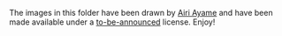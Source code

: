 The images in this folder have been drawn by
[Airi Ayame](http://airi-nyan.weebly.com/) and have been made
available under a [to-be-announced](LICENSE) license. Enjoy!
